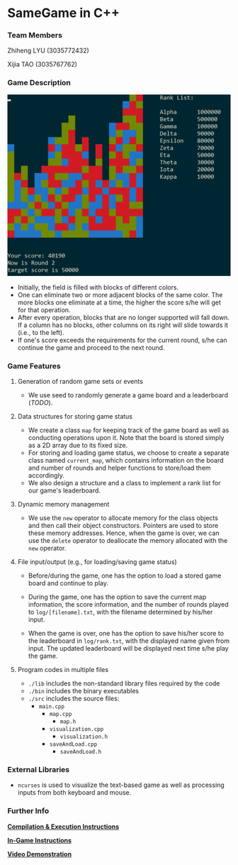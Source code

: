 # SameGame in C++

### Team Members

Zhiheng LYU (3035772432)

Xijia TAO (3035767762)

### Game Description

![demo_1](doc/demo_1.png)

- Initially, the field is filled with blocks of different colors.
- One can eliminate two or more adjacent blocks of the same color. The more blocks one eliminate at a time, the higher the score s/he will get for that operation. 
- After every operation, blocks that are no longer supported will fall down. If a column has no blocks, other columns on its right will slide towards it (i.e., to the left).
- If one's score exceeds the requirements for the current round, s/he can continue the game and proceed to the next round.

### Game Features

1. Generation of random game sets or events
   
   - We use seed to randomly generate a game board and a leaderboard (*TODO*).
2. Data structures for storing game status
   
   - We create a class `map` for keeping track of the game board as well as conducting operations upon it. Note that the board is stored simply as a 2D array due to its fixed size.
   - For storing and loading game status, we choose to create a separate class named `current_map`, which contains information on the board and number of rounds and helper functions to store/load them accordingly. 
   - We also design a structure and a class to implement a rank list for our game's leaderboard.
3. Dynamic memory management 
   - We use the `new` operator to allocate memory for the class objects and then call their object constructors. Pointers are used to store these memory addresses. Hence, when the game is over, we can use the `delete` operator to deallocate the memory allocated with the `new` operator.
4. File input/output (e.g., for loading/saving game status)

   - Before/during the game, one has the option to load a stored game board and continue to play.

   - During the game, one has the option to save the current map information, the score information, and the number of rounds played to `log/[filename].txt`, with the filename determined by his/her input.
   - When the game is over, one has the option to save his/her score to the leaderboard in `log/rank.txt`, with the displayed name given from input. The updated leaderboard will be displayed next time s/he play the game.
5. Program codes in multiple files
   - `./lib` includes the non-standard library files required by the code
   - `./bin` includes the binary executables
   - `./src` includes the source files:
     - `main.cpp`
       - `map.cpp`
         - `map.h`
       - `visualization.cpp`
         - `visualization.h`
       - `saveAndLoad.cpp`
         - `saveAndLoad.h`

### External Libraries 

- `ncurses` is used to visualize the text-based game as well as processing inputs from both keyboard and mouse.

### Further Info

[**Compilation & Execution Instructions**](doc/get_started.md)

[**In-Game Instructions**](doc/Instructions.md)

[**Video Demonstration**](https://drive.google.com/file/d/1vaTy-hpKP5s_BxZUd_zZaw05tJUoflZG/view?usp=sharing)